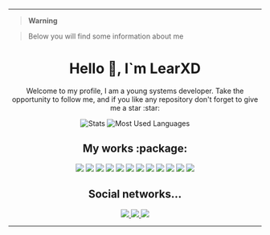 <hr>

> **Warning**

> Below you will find some information about me

<h1 align="center"> Hello 👋, I`m LearXD </h1>
<p align="center"> Welcome to my profile, I am a young systems developer. Take the opportunity to follow me, and if you like any repository don't forget to give me a star :star: </p>

<div align="center"> 

![Stats](https://github-readme-stats.vercel.app/api?username=LearXD&theme=vue-dark&show_icons=true&count_private=true&include_all_commits=true) 
![Most Used Languages](https://github-readme-stats.vercel.app/api/top-langs/?username=learxd&layout=compact&theme=buefy&hide_border=true) 

</div>

<h2 align="center"> My works :package: </h1> 

<p align="center">
<img src="https://img.shields.io/badge/JavaScript-F7DF1E?style=for-the-badge&logo=javascript&logoColor=black"/>
<img src="https://img.shields.io/badge/TypeScript-007ACC?style=for-the-badge&logo=typescript&logoColor=white"/>
<img src="https://img.shields.io/badge/Java-ED8B00?style=for-the-badge&logo=java&logoColor=white"/>
<img src="https://img.shields.io/badge/Kotlin-0095D5?style=for-the-badge&logo=kotlin&logoColor=white"/>
<img src="https://img.shields.io/badge/PHP-777BB4?style=for-the-badge&logo=php&logoColor=white"/>
<img src="https://img.shields.io/badge/MySQL-00000F?style=for-the-badge&logo=mysql&logoColor=white"/>
<img src="https://img.shields.io/badge/SQLite-07405E?style=for-the-badge&logo=sqlite&logoColor=white"/>
<img src="https://img.shields.io/badge/MongoDB-4EA94B?style=for-the-badge&logo=mongodb&logoColor=white"/>
<img src="https://img.shields.io/badge/Perl-39457E?style=for-the-badge&logo=perl&logoColor=white"/>
<img src="https://img.shields.io/badge/Delphi-B22222?style=for-the-badge&logo=delphi&logoColor=white"/>
<img src="https://img.shields.io/badge/Node.js-43853D?style=for-the-badge&logo=node.js&logoColor=white"/>
<img src="https://img.shields.io/badge/React_Native-20232A?style=for-the-badge&logo=react&logoColor=61DAFB"/>
</p>

<h2 align="center"> Social networks... </h1> 

<p align="center">
<a href="https://learxd.me/twitter"> <img src="https://img.shields.io/badge/Twitter-1DA1F2?style=for-the-badge&logo=twitter&logoColor=white"/> </a>
<a href="https://learxd.me/youtube"> <img src="https://img.shields.io/badge/YouTube-FF0000?style=for-the-badge&logo=youtube&logoColor=white"/> </a>
<a href="https://learxd.me/discord"> <img src="https://img.shields.io/badge/Discord-7289DA?style=for-the-badge&logo=discord&logoColor=white"/> </a>
</p>

<hr>
